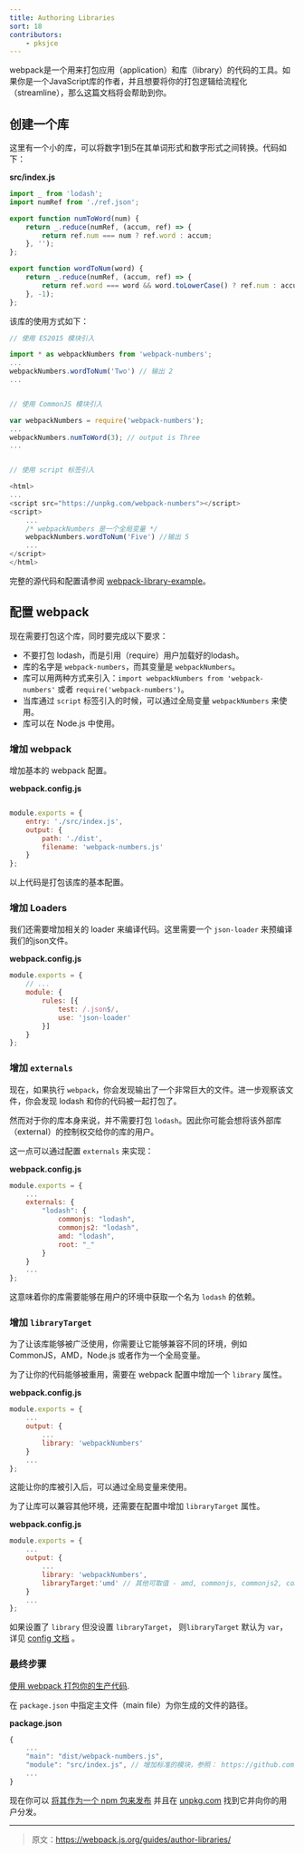 ```yaml
---
title: Authoring Libraries
sort: 18
contributors:
    - pksjce
---
```

webpack是一个用来打包应用（application）和库（library）的代码的工具。如果你是一个JavaScript库的作者，并且想要将你的打包逻辑给流程化（streamline），那么这篇文档将会帮助到你。

## 创建一个库

这里有一个小的库，可以将数字1到5在其单词形式和数字形式之间转换。代码如下：

__src/index.js__
```javascript
import _ from 'lodash';
import numRef from './ref.json';

export function numToWord(num) {
    return _.reduce(numRef, (accum, ref) => {
        return ref.num === num ? ref.word : accum;
    }, '');
};

export function wordToNum(word) {
    return _.reduce(numRef, (accum, ref) => {
        return ref.word === word && word.toLowerCase() ? ref.num : accum;
    }, -1);
};
```
该库的使用方式如下：

```javascript
// 使用 ES2015 模块引入

import * as webpackNumbers from 'webpack-numbers';
...
webpackNumbers.wordToNum('Two') // 输出 2
...


// 使用 CommonJS 模块引入

var webpackNumbers = require('webpack-numbers');
...
webpackNumbers.numToWord(3); // output is Three
...


// 使用 script 标签引入

<html>
...
<script src="https://unpkg.com/webpack-numbers"></script>
<script>
    ...
    /* webpackNumbers 是一个全局变量 */
    webpackNumbers.wordToNum('Five') //输出 5
    ...
</script>
</html>
```
完整的源代码和配置请参阅 [webpack-library-example](https://github.com/kalcifer/webpack-library-example)。

## 配置 webpack

现在需要打包这个库，同时要完成以下要求：
  - 不要打包 lodash，而是引用（require）用户加载好的lodash。
  - 库的名字是 `webpack-numbers`，而其变量是 `webpackNumbers`。
  - 库可以用两种方式来引入：`import webpackNumbers from 'webpack-numbers'` 或者 `require('webpack-numbers')`。
  - 当库通过 `script` 标签引入的时候，可以通过全局变量 `webpackNumbers` 来使用。
  - 库可以在 Node.js 中使用。

### 增加 webpack

增加基本的 webpack 配置。

__webpack.config.js__

```javascript

module.exports = {
    entry: './src/index.js',
    output: {
        path: './dist',
        filename: 'webpack-numbers.js'
    }
};

```

以上代码是打包该库的基本配置。

### 增加 Loaders

我们还需要增加相关的 loader 来编译代码。这里需要一个 `json-loader` 来预编译我们的json文件。

__webpack.config.js__

```javascript
module.exports = {
    // ...
    module: {
        rules: [{
            test: /.json$/,
            use: 'json-loader'
        }]
    }
};
```

### 增加 `externals`

现在，如果执行 `webpack`，你会发现输出了一个非常巨大的文件。进一步观察该文件，你会发现 lodash 和你的代码被一起打包了。

然而对于你的库本身来说，并不需要打包 `lodash`。因此你可能会想将该外部库（external）的控制权交给你的库的用户。

这一点可以通过配置 `externals` 来实现：

__webpack.config.js__

```javascript
module.exports = {
    ...
    externals: {
        "lodash": {
            commonjs: "lodash",
            commonjs2: "lodash",
            amd: "lodash",
            root: "_"
        }
    }
    ...
};
```

这意味着你的库需要能够在用户的环境中获取一个名为 `lodash` 的依赖。

### 增加 `libraryTarget`

为了让该库能够被广泛使用，你需要让它能够兼容不同的环境，例如 CommonJS，AMD，Node.js 或者作为一个全局变量。

为了让你的代码能够被重用，需要在 webpack 配置中增加一个 `library` 属性。

__webpack.config.js__

```javascript
module.exports = {
    ...
    output: {
        ...
        library: 'webpackNumbers'
    }
    ...
};
```

这能让你的库被引入后，可以通过全局变量来使用。

为了让库可以兼容其他环境，还需要在配置中增加 `libraryTarget` 属性。

__webpack.config.js__

```javascript
module.exports = {
    ...
    output: {
        ...
        library: 'webpackNumbers',
        libraryTarget:'umd' // 其他可取值 - amd, commonjs, commonjs2, commonjs-module, this, var
    }
    ...
};
```

如果设置了 `library` 但没设置 `libraryTarget`， 则`libraryTarget` 默认为 `var`，详见 [config 文档](/configuration/output) 。

### 最终步骤

[使用 webpack 打包你的生产代码](/guides/production-build).

在 `package.json` 中指定主文件（main file）为你生成的文件的路径。

__package.json__

```javascript
{
    ...
    "main": "dist/webpack-numbers.js",
    "module": "src/index.js", // 增加标准的模块，参照： https://github.com/dherman/defense-of-dot-js/blob/master/proposal.md#typical-usage
    ...
}
```

现在你可以 [将其作为一个 npm 包来发布](https://docs.npmjs.com/getting-started/publishing-npm-packages) 并且在 [unpkg.com](https://unpkg.com/#/) 找到它并向你的用户分发。
***

> 原文：https://webpack.js.org/guides/author-libraries/